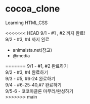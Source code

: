 # cocoa_clone

Learning HTML,CSS

<<<<<<< HEAD
9/1 - #1 , #2 까지 완료!<br>
9/2 - #3, #4 까지 완료<br>
<ul>    
        <li>animaista.net(참고)</li>
        <li>@media</li>
</ul>
=======
9/1 -  #1, #2 완료하기<br>
9/2 -  #3, #4 완료하기<br>
9/3 -  #5, #6-24 완료하기<br>
9/4 - #6-25-40,#7 완료하기 <br>
9/5-6 - 코코아클론 마무리/완성하기<br>
>>>>>>> main
